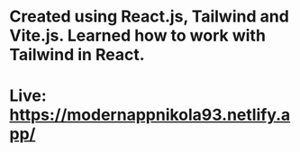 # Created using React.js, Tailwind and Vite.js. Learned how to work with Tailwind in React.
# Live: https://modernappnikola93.netlify.app/
